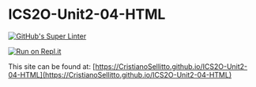 # ICS2O-Unit2-04-HTML

[![GitHub's Super Linter](https://github.com/CristianoSellitto/ICS2O-Unit2-04-HTML/workflows/GitHub's%20Super%20Linter/badge.svg)](https://github.com/CristianoSellitto/ICS2O-Unit2-04-HTML/actions)

[![Run on Repl.it](https://repl.it/badge/github/CristianoSellitto/ICS2O-Unit2-04-HTML)](https://repl.it/github/CristianoSellitto/ICS2O-Unit2-04-HTML)

This site can be found at: [https://CristianoSellitto.github.io/ICS2O-Unit2-04-HTML](https://CristianoSellitto.github.io/ICS2O-Unit2-04-HTML)
